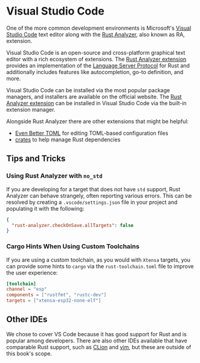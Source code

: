 # Visual Studio Code

One of the more common development environments is Microsoft's [Visual Studio Code][vscode] text editor along with the [Rust Analyzer][rust-analyzer], also known as RA, extension.

Visual Studio Code is an open-source and cross-platform graphical text editor with a rich ecosystem of extensions. The [Rust Analyzer extension][rust-analyzer-extension] provides an implementation of the [Language Server Protocol][language-server-protocol] for Rust and additionally includes features like autocompletion, go-to definition, and more.

Visual Studio Code can be installed via the most popular package managers, and installers are available on the official website. The [Rust Analyzer extension][rust-analyzer-extension] can be installed in Visual Studio Code via the built-in extension manager.

Alongside Rust Analyzer there are other extensions that might be helpful:

- [Even Better TOML][even-better-toml] for editing TOML-based configuration files
- [crates][crates] to help manage Rust dependencies

[vscode]: https://code.visualstudio.com/
[rust-analyzer]: https://rust-analyzer.github.io/
[rust-analyzer-extension]: https://marketplace.visualstudio.com/items?itemName=rust-lang.rust-analyzer
[language-server-protocol]: https://microsoft.github.io/language-server-protocol/
[even-better-toml]: https://marketplace.visualstudio.com/items?itemName=tamasfe.even-better-toml
[crates]: https://marketplace.visualstudio.com/items?itemName=serayuzgur.crates

## Tips and Tricks

### Using Rust Analyzer with `no_std`

If you are developing for a target that does not have `std` support, Rust Analyzer can behave strangely, often reporting various errors. This can be resolved by creating a `.vscode/settings.json` file in your project and populating it with the following:

```json
{
  "rust-analyzer.checkOnSave.allTargets": false
}
```

### Cargo Hints When Using Custom Toolchains

If you are using a custom toolchain, as you would with `Xtensa` targets, you can provide some hints to `cargo` via the `rust-toolchain.toml` file to improve the user experience:

```toml
[toolchain]
channel = "esp"
components = ["rustfmt", "rustc-dev"]
targets = ["xtensa-esp32-none-elf"]
```

## Other IDEs

We chose to cover VS Code because it has good support for Rust and is popular among developers. There are also other IDEs available that have comparable Rust support, such as [CLion][clion] and [vim][vim], but these are outside of this book's scope.

[clion]: https://www.jetbrains.com/clion/
[vim]: https://www.vim.org/
